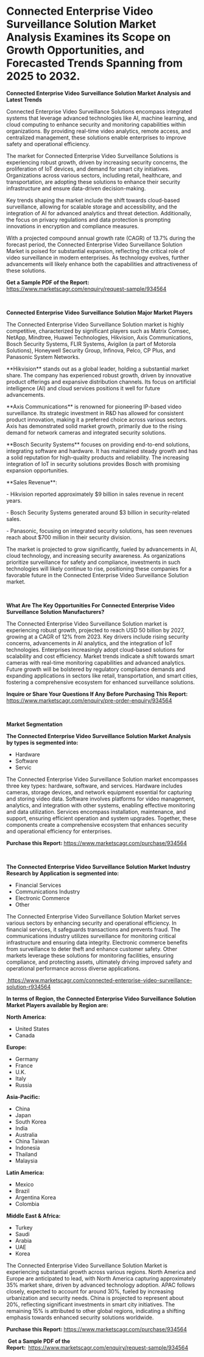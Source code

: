 <p><h1>Connected Enterprise Video Surveillance Solution Market Analysis Examines its Scope on Growth Opportunities, and Forecasted Trends Spanning from 2025 to 2032.</h1></p><p><strong>Connected Enterprise Video Surveillance Solution Market Analysis and Latest Trends</strong></p>
<p><p>Connected Enterprise Video Surveillance Solutions encompass integrated systems that leverage advanced technologies like AI, machine learning, and cloud computing to enhance security and monitoring capabilities within organizations. By providing real-time video analytics, remote access, and centralized management, these solutions enable enterprises to improve safety and operational efficiency.</p><p>The market for Connected Enterprise Video Surveillance Solutions is experiencing robust growth, driven by increasing security concerns, the proliferation of IoT devices, and demand for smart city initiatives. Organizations across various sectors, including retail, healthcare, and transportation, are adopting these solutions to enhance their security infrastructure and ensure data-driven decision-making.</p><p>Key trends shaping the market include the shift towards cloud-based surveillance, allowing for scalable storage and accessibility, and the integration of AI for advanced analytics and threat detection. Additionally, the focus on privacy regulations and data protection is prompting innovations in encryption and compliance measures. </p><p>With a projected compound annual growth rate (CAGR) of 13.7% during the forecast period, the Connected Enterprise Video Surveillance Solution Market is poised for substantial expansion, reflecting the critical role of video surveillance in modern enterprises. As technology evolves, further advancements will likely enhance both the capabilities and attractiveness of these solutions.</p></p>
<p><strong>Get a Sample PDF of the Report:&nbsp;</strong> <a href="https://www.marketscagr.com/enquiry/request-sample/934564?utm_campaign=1948&utm_medium=2&utm_source=Github&utm_content=ia&utm_term=18042025&utm_id=connected-enterprise-video-surveillance-solution">https://www.marketscagr.com/enquiry/request-sample/934564</a></p>
<p>&nbsp;</p>
<p><strong>Connected Enterprise Video Surveillance Solution Major Market Players</strong></p>
<p><p>The Connected Enterprise Video Surveillance Solution market is highly competitive, characterized by significant players such as Matrix Comsec, NetApp, Mindtree, Huawei Technologies, Hikvision, Axis Communications, Bosch Security Systems, FLIR Systems, Avigilon (a part of Motorola Solutions), Honeywell Security Group, Infinova, Pelco, CP Plus, and Panasonic System Networks.</p><p>**Hikvision** stands out as a global leader, holding a substantial market share. The company has experienced robust growth, driven by innovative product offerings and expansive distribution channels. Its focus on artificial intelligence (AI) and cloud services positions it well for future advancements.</p><p>**Axis Communications** is renowned for pioneering IP-based video surveillance. Its strategic investment in R&D has allowed for consistent product innovation, making it a preferred choice across various sectors. Axis has demonstrated solid market growth, primarily due to the rising demand for network cameras and integrated security solutions.</p><p>**Bosch Security Systems** focuses on providing end-to-end solutions, integrating software and hardware. It has maintained steady growth and has a solid reputation for high-quality products and reliability. The increasing integration of IoT in security solutions provides Bosch with promising expansion opportunities.</p><p>**Sales Revenue**: </p><p>- Hikvision reported approximately $9 billion in sales revenue in recent years.</p><p>- Bosch Security Systems generated around $3 billion in security-related sales.</p><p>- Panasonic, focusing on integrated security solutions, has seen revenues reach about $700 million in their security division.</p><p>The market is projected to grow significantly, fueled by advancements in AI, cloud technology, and increasing security awareness. As organizations prioritize surveillance for safety and compliance, investments in such technologies will likely continue to rise, positioning these companies for a favorable future in the Connected Enterprise Video Surveillance Solution market.</p></p>
<p>&nbsp;</p>
<p><strong>What Are The Key Opportunities For Connected Enterprise Video Surveillance Solution Manufacturers?</strong></p>
<p><p>The Connected Enterprise Video Surveillance Solution market is experiencing robust growth, projected to reach USD 50 billion by 2027, growing at a CAGR of 12% from 2023. Key drivers include rising security concerns, advancements in AI analytics, and the integration of IoT technologies. Enterprises increasingly adopt cloud-based solutions for scalability and cost efficiency. Market trends indicate a shift towards smart cameras with real-time monitoring capabilities and advanced analytics. Future growth will be bolstered by regulatory compliance demands and expanding applications in sectors like retail, transportation, and smart cities, fostering a comprehensive ecosystem for enhanced surveillance solutions.</p></p>
<p><strong>Inquire or Share Your Questions If Any Before Purchasing This Report:</strong> <a href="https://www.marketscagr.com/enquiry/pre-order-enquiry/934564?utm_campaign=1948&utm_medium=2&utm_source=Github&utm_content=ia&utm_term=18042025&utm_id=connected-enterprise-video-surveillance-solution">https://www.marketscagr.com/enquiry/pre-order-enquiry/934564</a></p>
<p>&nbsp;</p>
<p><strong>Market Segmentation</strong></p>
<p><strong>The Connected Enterprise Video Surveillance Solution Market Analysis by types is segmented into:</strong></p>
<p><ul><li>Hardware</li><li>Software</li><li>Servic</li></ul></p>
<p><p>The Connected Enterprise Video Surveillance Solution market encompasses three key types: hardware, software, and services. Hardware includes cameras, storage devices, and network equipment essential for capturing and storing video data. Software involves platforms for video management, analytics, and integration with other systems, enabling effective monitoring and data utilization. Services encompass installation, maintenance, and support, ensuring efficient operation and system upgrades. Together, these components create a comprehensive ecosystem that enhances security and operational efficiency for enterprises.</p></p>
<p><strong>Purchase this Report:&nbsp;</strong><a href="https://www.marketscagr.com/purchase/934564?utm_campaign=1948&utm_medium=2&utm_source=Github&utm_content=ia&utm_term=18042025&utm_id=connected-enterprise-video-surveillance-solution">https://www.marketscagr.com/purchase/934564</a></p>
<p>&nbsp;</p>
<p><strong>The Connected Enterprise Video Surveillance Solution Market Industry Research by Application is segmented into:</strong></p>
<p><ul><li>Financial Services</li><li>Communications Industry</li><li>Electronic Commerce</li><li>Other</li></ul></p>
<p><p>The Connected Enterprise Video Surveillance Solution Market serves various sectors by enhancing security and operational efficiency. In financial services, it safeguards transactions and prevents fraud. The communications industry utilizes surveillance for monitoring critical infrastructure and ensuring data integrity. Electronic commerce benefits from surveillance to deter theft and enhance customer safety. Other markets leverage these solutions for monitoring facilities, ensuring compliance, and protecting assets, ultimately driving improved safety and operational performance across diverse applications.</p></p>
<p><a href="https://www.marketscagr.com/connected-enterprise-video-surveillance-solution-r934564?utm_campaign=1948&utm_medium=2&utm_source=Github&utm_content=ia&utm_term=18042025&utm_id=connected-enterprise-video-surveillance-solution">&nbsp;https://www.marketscagr.com/connected-enterprise-video-surveillance-solution-r934564</a></p>
<p><strong>In terms of Region, the Connected Enterprise Video Surveillance Solution Market Players available by Region are:</strong></p>
<p>
    <p> <strong> North America: </strong>
        <ul>
            <li>United States</li>
            <li>Canada</li>
        </ul>
        </p> 
    <p> <strong> Europe: </strong>
        <ul>
            <li>Germany</li>
            <li>France</li>
            <li>U.K.</li>
            <li>Italy</li>
            <li>Russia</li>
        </ul>
        </p> 
    <p> <strong> Asia-Pacific: </strong>
        <ul>
            <li>China</li>
            <li>Japan</li>
            <li>South Korea</li>
            <li>India</li>
            <li>Australia</li>
            <li>China Taiwan</li>
            <li>Indonesia</li>
            <li>Thailand</li>
            <li>Malaysia</li>
        </ul>
        </p> 
    <p> <strong> Latin America: </strong>
        <ul>
            <li>Mexico</li>
            <li>Brazil</li>
            <li>Argentina Korea</li>
            <li>Colombia</li>
        </ul>
        </p> 
    <p> <strong> Middle East & Africa: </strong>
        <ul>
            <li>Turkey</li>
            <li>Saudi</li>
            <li>Arabia</li>
            <li>UAE</li>
            <li>Korea</li>
        </ul>
    </p>
    </p>
<p><p>The Connected Enterprise Video Surveillance Solution Market is experiencing substantial growth across various regions. North America and Europe are anticipated to lead, with North America capturing approximately 35% market share, driven by advanced technology adoption. APAC follows closely, expected to account for around 30%, fueled by increasing urbanization and security needs. China is projected to represent about 20%, reflecting significant investments in smart city initiatives. The remaining 15% is attributed to other global regions, indicating a shifting emphasis towards enhanced security solutions worldwide.</p></p>
<p><strong>Purchase this Report: </strong><a href="https://www.marketscagr.com/purchase/934564?utm_campaign=1948&utm_medium=2&utm_source=Github&utm_content=ia&utm_term=18042025&utm_id=connected-enterprise-video-surveillance-solution">https://www.marketscagr.com/purchase/934564</a></p>
<p>&nbsp;<strong>Get a Sample PDF of the Report:&nbsp;&nbsp;</strong><a href="https://www.marketscagr.com/enquiry/request-sample/934564?utm_campaign=1948&utm_medium=2&utm_source=Github&utm_content=ia&utm_term=18042025&utm_id=connected-enterprise-video-surveillance-solution">https://www.marketscagr.com/enquiry/request-sample/934564</a></p>
<p><strong></strong></p>
<p><p></p><p></p><p></p></p>
